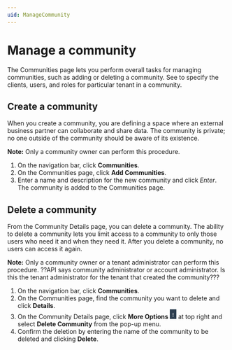 ```yaml
---
uid: ManageCommunity
---
```


# Manage a community

The Communities page lets you perform overall tasks for managing communities, such as adding or deleting a community. See <Manage tenants in a community> to specify the clients, users, and roles for particular tenant in a community.

## Create a community

When you create a community, you are defining a space where an external business partner can collaborate and share data. The community is private; no one outside of the community should be aware of its existence.

**Note:** Only a community owner can perform this procedure.

1. On the navigation bar, click **Communities**.
2. On the Communities page, click **Add Communities**.
3. Enter a name and description for the new community and click *Enter*. The community is added to the Communities page.

## Delete a community

From the Community Details page, you can delete a community. The ability to delete a community lets you limit access to a community to only those users who need it and when they need it. After you delete a community, no users can access it again.

**Note:** Only a community owner or a tenant administrator can perform this procedure. ??API says community administrator or account administrator. Is this the tenant administrator for the tenant that created the community???
1. On the navigation bar, click **Communities**.
2. On the Communities page, find the community you want to delete and click **Details**.
3. On the Community Details page, click **More Options** ![More Options](..\images\MoreOptions.png "More Options") at top right and select **Delete Community** from the pop-up menu.
4. Confirm the deletion by entering the name of the community to be deleted and clicking **Delete**.
